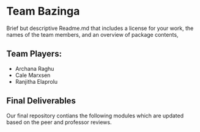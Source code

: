 # Team Bazinga

Brief but descriptive Readme.md that includes a license for your work, the names of the team
members, and an overview of package contents,
## Team Players:

  * Archana Raghu
  * Cale Marxsen
  * Ranjitha Elaprolu

## Final Deliverables
Our final repository contians the following modules which are updated based on the peer and professor reviews.

